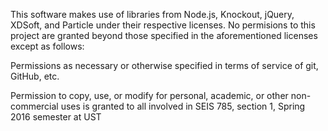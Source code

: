 This software makes use of libraries from Node.js, Knockout, jQuery, XDSoft, and Particle under their respective licenses. No permisions to this project are granted beyond those specified in the aforementioned licenses except as follows:

Permissions as necessary or otherwise specified in terms of service of git, GitHub, etc.

Permission to copy, use, or modify for personal, academic, or other non-commercial uses is granted to all involved in SEIS 785, section 1, Spring 2016 semester at UST
